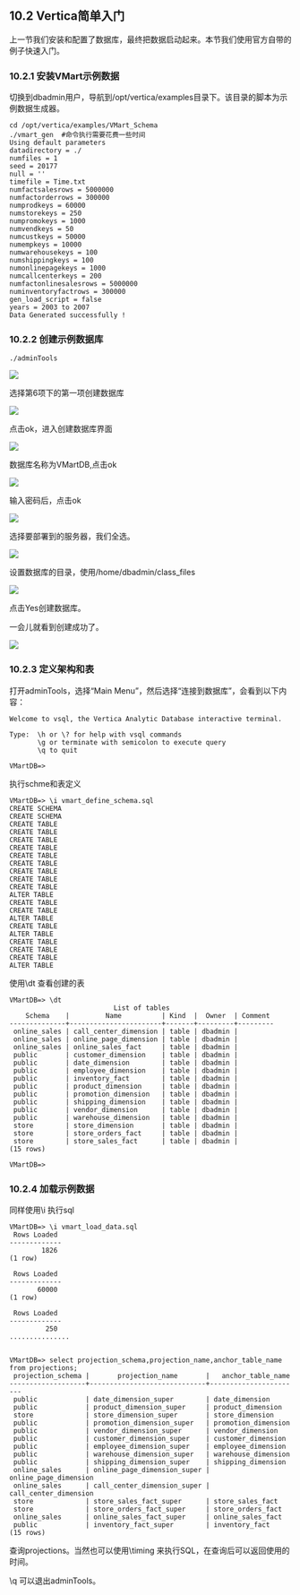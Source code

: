 ## 10.2 Vertica简单入门

上一节我们安装和配置了数据库，最终把数据启动起来。本节我们使用官方自带的例子快速入门。

### 10.2.1 **安装VMart示例数据**

切换到dbadmin用户，导航到/opt/vertica/examples目录下。该目录的脚本为示例数据生成器。

```
cd /opt/vertica/examples/VMart_Schema
./vmart_gen  #命令执行需要花费一些时间
Using default parameters
datadirectory = ./
numfiles = 1
seed = 20177
null = ''
timefile = Time.txt
numfactsalesrows = 5000000
numfactorderrows = 300000
numprodkeys = 60000
numstorekeys = 250
numpromokeys = 1000
numvendkeys = 50
numcustkeys = 50000
numempkeys = 10000
numwarehousekeys = 100
numshippingkeys = 100
numonlinepagekeys = 1000
numcallcenterkeys = 200
numfactonlinesalesrows = 5000000
numinventoryfactrows = 300000
gen_load_script = false
years = 2003 to 2007
Data Generated successfully !
```

### 10.2.2 **创建示例数据库**

```
./adminTools
```

![](/assets-10/10.2_1.png)

选择第6项下的第一项创建数据库

![](/assets-10/10.2_2.png)

点击ok，进入创建数据库界面

![](/assets-10/10.2_3.png)

数据库名称为VMartDB,点击ok

![](/assets-10/10.2_5.png)

输入密码后，点击ok

![](/assets-10/10.2_6.png)

选择要部署到的服务器，我们全选。

![](/assets-10/10.2_9.png)

设置数据库的目录，使用/home/dbadmin/class\_files

![](/assets-10/10.2_10.png)

点击Yes创建数据库。

一会儿就看到创建成功了。

![](/assets-10/10.2_12.png)

### 10.2.3 定义架构和表

打开adminTools，选择“Main Menu”，然后选择“连接到数据库”，会看到以下内容：

```
Welcome to vsql, the Vertica Analytic Database interactive terminal.

Type:  \h or \? for help with vsql commands
       \g or terminate with semicolon to execute query
       \q to quit

VMartDB=>
```

执行schme和表定义

```
VMartDB=> \i vmart_define_schema.sql
CREATE SCHEMA
CREATE SCHEMA
CREATE TABLE
CREATE TABLE
CREATE TABLE
CREATE TABLE
CREATE TABLE
CREATE TABLE
CREATE TABLE
CREATE TABLE
CREATE TABLE
ALTER TABLE
CREATE TABLE
CREATE TABLE
ALTER TABLE
CREATE TABLE
ALTER TABLE
CREATE TABLE
CREATE TABLE
CREATE TABLE
ALTER TABLE
```

使用\dt 查看创建的表

```
VMartDB=> \dt
                          List of tables
    Schema    |         Name          | Kind  |  Owner  | Comment 
--------------+-----------------------+-------+---------+---------
 online_sales | call_center_dimension | table | dbadmin | 
 online_sales | online_page_dimension | table | dbadmin | 
 online_sales | online_sales_fact     | table | dbadmin | 
 public       | customer_dimension    | table | dbadmin | 
 public       | date_dimension        | table | dbadmin | 
 public       | employee_dimension    | table | dbadmin | 
 public       | inventory_fact        | table | dbadmin | 
 public       | product_dimension     | table | dbadmin | 
 public       | promotion_dimension   | table | dbadmin | 
 public       | shipping_dimension    | table | dbadmin | 
 public       | vendor_dimension      | table | dbadmin | 
 public       | warehouse_dimension   | table | dbadmin | 
 store        | store_dimension       | table | dbadmin | 
 store        | store_orders_fact     | table | dbadmin | 
 store        | store_sales_fact      | table | dbadmin | 
(15 rows)

VMartDB=> 
```

### 10.2.4 加载示例数据

同样使用\i 执行sql

```
VMartDB=> \i vmart_load_data.sql
 Rows Loaded 
-------------
        1826
(1 row)

 Rows Loaded 
-------------
       60000
(1 row)

 Rows Loaded 
-------------
         250
...............
 
```

```
VMartDB=> select projection_schema,projection_name,anchor_table_name from projections;
 projection_schema |       projection_name       |   anchor_table_name   
-------------------+-----------------------------+-----------------------
 public            | date_dimension_super        | date_dimension
 public            | product_dimension_super     | product_dimension
 store             | store_dimension_super       | store_dimension
 public            | promotion_dimension_super   | promotion_dimension
 public            | vendor_dimension_super      | vendor_dimension
 public            | customer_dimension_super    | customer_dimension
 public            | employee_dimension_super    | employee_dimension
 public            | warehouse_dimension_super   | warehouse_dimension
 public            | shipping_dimension_super    | shipping_dimension
 online_sales      | online_page_dimension_super | online_page_dimension
 online_sales      | call_center_dimension_super | call_center_dimension
 store             | store_sales_fact_super      | store_sales_fact
 store             | store_orders_fact_super     | store_orders_fact
 online_sales      | online_sales_fact_super     | online_sales_fact
 public            | inventory_fact_super        | inventory_fact
(15 rows)
```

查询projections。当然也可以使用\timing 来执行SQL，在查询后可以返回使用的时间。

\q 可以退出adminTools。



